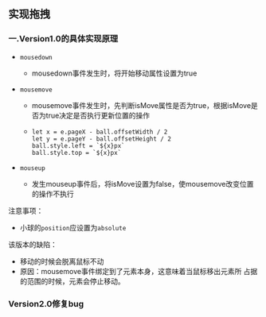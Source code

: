 ## 实现拖拽
### 一.Version1.0的具体实现原理
- `mousedown`
  - mousedown事件发生时，将开始移动属性设置为true
- `mousemove`
  - mousemove事件发生时，先判断isMove属性是否为true，根据isMove是否为true决定是否执行更新位置的操作
  - ~~~
    let x = e.pageX - ball.offsetWidth / 2
    let y = e.pageY - ball.offsetHeight / 2
    ball.style.left = `${x}px`
    ball.style.top = `${x}px`
    ~~~
    
- `mouseup`
  - 发生mouseup事件后，将isMove设置为false，使mousemove改变位置的操作不执行

注意事项：
- 小球的`position`应设置为`absolute`

该版本的缺陷：
- 移动的时候会脱离鼠标不动
- 原因：mousemove事件绑定到了元素本身，这意味着当鼠标移出元素所 占据的范围的时候，元素会停止移动。

### Version2.0修复bug
